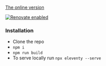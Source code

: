 [The online version](https://dgrammatiko.github.io/com_frontpage/)

[![Renovate enabled](https://img.shields.io/badge/renovate-enabled-brightgreen.svg)](https://renovatebot.com/)

### Installation


- Clone the repo
- `npm i`
- `npm run build`
- To serve locally run `npx eleventy --serve`
